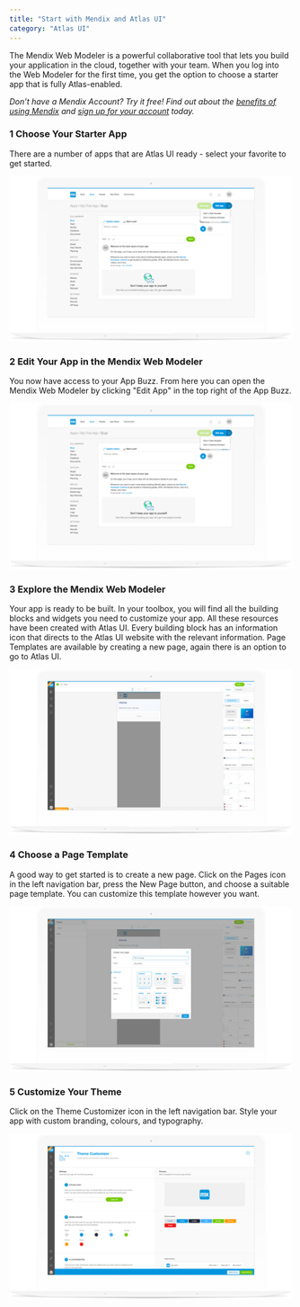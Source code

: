 ```yaml
---
title: "Start with Mendix and Atlas UI"
category: "Atlas UI"
---
```


The Mendix Web Modeler is a powerful collaborative tool that lets you build your application in the cloud, together with your team. When you log into the Web Modeler for the first time, you get the option to choose a starter app that is fully Atlas-enabled.

*Don’t have a Mendix Account? Try it free! Find out about the [benefits of using Mendix](https://www.mendix.com) and [sign up for your account](https://www.mendix.com/try) today.*

### 1 Choose Your Starter App

There are a number of apps that are Atlas UI ready - select your favorite to get started.

![](attachments/howto/start_choose_your_starter_app.png)

### 2 Edit Your App in the Mendix Web Modeler

You now have access to your App Buzz. From here you can open the Mendix Web Modeler by clicking "Edit App" in the top right of the App Buzz.

![](attachments/howto/start_edit_your_app.png)

### 3 Explore the Mendix Web Modeler

Your app is ready to be built. In your toolbox, you will find all the building blocks and widgets you need to customize your app. All these resources have been created with Atlas UI. Every building block has an information icon that directs to the Atlas UI website with the relevant information. Page Templates are available by creating a new page, again there is an option to go to Atlas UI.

![](attachments/howto/start_explore_the_mendix_wm.png)

### 4 Choose a Page Template

A good way to get started is to create a new page. Click on the Pages icon in the left navigation bar, press the New Page button, and choose a suitable page template. You can customize this template however you want.

![](attachments/howto/start_choose_a_page_template.png)

### 5 Customize Your Theme

Click on the Theme Customizer icon in the left navigation bar. Style your app with custom branding, colours, and typography.

![](attachments/howto/start_customize_your_theme.png)
